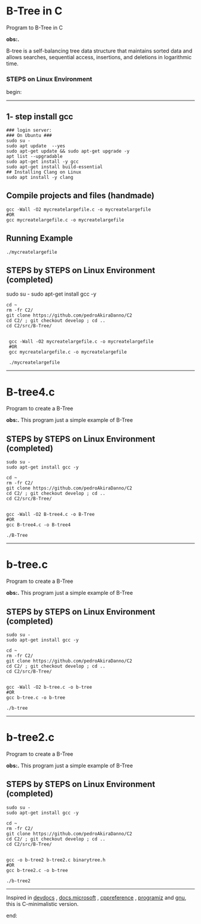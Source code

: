 
# B-Tree in C

Program to B-Tree in C

**obs:.**

B-tree is a self-balancing tree data structure that maintains sorted data and allows searches, sequential access, insertions, and deletions in logarithmic time.

### STEPS on Linux Environment

begin:

---

## 1- step install gcc

    ### login server:
    ### On Ubuntu ###
    sudo su -
    sudo apt update  --yes
    sudo apt-get update && sudo apt-get upgrade -y
    apt list --upgradable
    sudo apt-get install -y gcc
    sudo apt-get install build-essential
    ## Installing Clang on Linux
    sudo apt install -y clang

## Compile projects and files (handmade)

    gcc -Wall -O2 mycreatelargefile.c -o mycreatelargefile
    #OR
    gcc mycreatelargefile.c -o mycreatelargefile

## Running Example

    ./mycreatelargefile

## STEPS by STEPS on Linux Environment (completed)

   sudo su -
   sudo apt-get install gcc -y

    cd ~
    rm -fr C2/
    git clone https://github.com/pedroAkiraDanno/C2
    cd C2/ ; git checkout develop ; cd ..
    cd C2/src/B-Tree/


     gcc -Wall -O2 mycreatelargefile.c -o mycreatelargefile
     #OR
     gcc mycreatelargefile.c -o mycreatelargefile

     ./mycreatelargefile

---









# B-tree4.c

Program to create a B-Tree 

**obs:.**
This program just a simple example of B-Tree 

## STEPS by STEPS on Linux Environment (completed)

    sudo su -
    sudo apt-get install gcc -y

    cd ~
    rm -fr C2/
    git clone https://github.com/pedroAkiraDanno/C2
    cd C2/ ; git checkout develop ; cd ..
    cd C2/src/B-Tree/


    gcc -Wall -O2 B-tree4.c -o B-Tree
    #OR
    gcc B-tree4.c -o B-tree4

    ./B-Tree

     
        
---        


# b-tree.c

Program to create a B-Tree 

**obs:.**
This program just a simple example of B-Tree 

## STEPS by STEPS on Linux Environment (completed)

    sudo su -
    sudo apt-get install gcc -y

    cd ~
    rm -fr C2/
    git clone https://github.com/pedroAkiraDanno/C2
    cd C2/ ; git checkout develop ; cd ..
    cd C2/src/B-Tree/


    gcc -Wall -O2 b-tree.c -o b-tree
    #OR
    gcc b-tree.c -o b-tree

    ./b-tree

     
        
---        


# b-tree2.c

Program to create a B-Tree 

**obs:.**
This program just a simple example of B-Tree 

## STEPS by STEPS on Linux Environment (completed)

    sudo su -
    sudo apt-get install gcc -y

    cd ~
    rm -fr C2/
    git clone https://github.com/pedroAkiraDanno/C2
    cd C2/ ; git checkout develop ; cd ..
    cd C2/src/B-Tree/


    gcc -o b-tree2 b-tree2.c binarytree.h
    #OR
    gcc b-tree2.c -o b-tree

    ./b-tree2

     
        
---        









Inspired in [devdocs](https://devdocs.io/c/) , [docs.microsoft](https://docs.microsoft.com/en-us/cpp/c-language/?view=msvc-170) , [cppreference](https://en.cppreference.com/w/c/language) , [programiz](https://www.programiz.com/c-programming) and [gnu](https://www.gnu.org/software/gnu-c-manual/gnu-c-manual.html), this is C-minimalistic version.

end:
